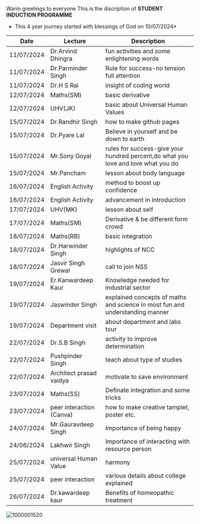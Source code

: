 Warm greetings to everyone 
This is the discription of **STUDENT INDUCTION PROGRAMME**

* This 4 year journey started with blessings of God on 10/07/2024*

| Date | Lecture| Description |
| ----------- | ----------- | ----------- | 
| 11/07/2024 | Dr.Arvind Dhingra | fun activities and some enlightening words |
| 11/07/2024 | Dr.Parminder Singh | Rule for success-no tension full attention |
| 11/07/2024 |Dr.H S Rai | insight of coding world |
| 12/07/2024 | Maths(SM) | basic derivative |
| 12/07/2024 | UHV(JK) | basic about Universal Human Values |
| 15/07/2024 | Dr.Randhir Singh | how to make github pages |
| 15/07/2024 | Dr.Pyare Lal | Believe in yourself and be down to earth ||
| 15/07/2024 | Mr.Sony Goyal | rules for success-give your hundred percent,do what you love and love what you do |
| 15/07/2024 | Mr.Pancham | lesson about body language |
| 16/07/2024 | English Activity | method to boost up confidence |
16/07/2024 | English Activity | advancement in introduction |
| 17/07/2024 | UHV(MK) | lesson about self |
| 17/07/2024 | Maths(SM) | Derivative & be different form crowd | 18/07/2024 | peer interaction | teach about chatGPD and Excel |
| 18/07/2024 | Maths(RB) | basic integration |
| 18/07/2024 | Dr.Harwinder Singh | highlights of NCC 
| 18/07/2024 | Jasvir Singh Grewal | call to join NSS |
| 19/07/2024 |Er.Kanwardeep Kaur | Knowledge needed for industrial sector|
|19/07/2024 | Jaswinder Singh | explained concepts of maths and science in most fun and understanding manner |
| 19/07/2024 | Department visit | about department and labs tour |
| 22/07/2024 | Dr.S.B Singh| activity to improve determination |
|22/07/2024 | Pushpinder Singh | teach about type of studies |
| 22/07/2024 | Architect prasad vaidya | motivate to save environment |
|23/07/2024 | Maths(SS) | Definate integration and some tricks |
| 23/07/2024 | peer interaction (Canva) | how to make creative tamplet, poster etc. |
| 24/07/2024 | Mr.Gauravdeep Singh | Importance of being happy |
| 24/06/2024 | Lakhwir Singh | Importance of interacting with resource person |
| 25/07/2024 | universal Human Value| harmony |
| 25/07/2024 | peer interaction | various details about college explained |
| 26/07/2024 | Dr.kawardeep kaur | Benefits of homeopathic treatment |


![1000001520](https://github.com/user-attachments/assets/1e38be69-d767-476e-8b81-503980a201bb)

